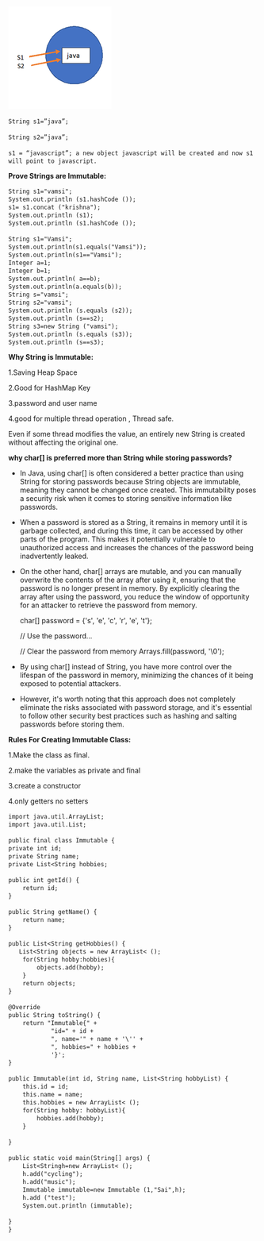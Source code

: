 

![img_3.png](img_3.png)

    String s1=”java”;

    String s2=”java”;

    s1 = “javascript”; a new object javascript will be created and now s1 will point to javascript.

**Prove Strings are Immutable:**

    String s1="vamsi";    
    System.out.println (s1.hashCode ());  
    s1= s1.concat ("krishna");   
    System.out.println (s1);  
    System.out.println (s1.hashCode ());

    String s1="Vamsi";     
    System.out.println(s1.equals("Vamsi"));   
    System.out.println(s1=="Vamsi");  
    Integer a=1;  
    Integer b=1;   
    System.out.println( a==b);  
    System.out.println(a.equals(b));  
    String s="vamsi";  
    String s2="vamsi";  
    System.out.println (s.equals (s2));     
    System.out.println (s==s2);    
    String s3=new String ("vamsi");   
    System.out.println (s.equals (s3));   
    System.out.println (s==s3);





**Why String is Immutable:**

1.Saving Heap Space

2.Good for HashMap Key

3.password and user name

4.good for multiple thread operation , Thread safe.

Even if some thread modifies the value, an entirely new String is created without affecting the original one.


**why char[] is preferred more than String while storing passwords?**

* In Java, using char[] is often considered a better practice than using String for storing passwords because String objects are immutable, meaning they cannot be changed once created. This immutability poses a security risk when it comes to storing sensitive information like passwords.

* When a password is stored as a String, it remains in memory until it is garbage collected, and during this time, it can be accessed by other parts of the program. This makes it potentially vulnerable to unauthorized access and increases the chances of the password being inadvertently leaked.

* On the other hand, char[] arrays are mutable, and you can manually overwrite the contents of the array after using it, ensuring that the password is no longer present in memory. By explicitly clearing the array after using the password, you reduce the window of opportunity for an attacker to retrieve the password from memory.

    char[] password = {'s', 'e', 'c', 'r', 'e', 't'};

    // Use the password...

    // Clear the password from memory
    Arrays.fill(password, '\0');

* By using char[] instead of String, you have more control over the lifespan of the password in memory, minimizing the chances of it being exposed to potential attackers. 
* However, it's worth noting that this approach does not completely eliminate the risks associated with password storage, and it's essential to follow other security best practices such as hashing and salting passwords before storing them.

**Rules For Creating Immutable Class:**

1.Make the class as final.

2.make the variables as private and final

3.create a constructor

4.only getters no setters

    import java.util.ArrayList;
    import java.util.List;

    public final class Immutable {
    private int id;
    private String name;
    private List<String hobbies;

    public int getId() {
        return id;
    }

    public String getName() {
        return name;
    }
    
    public List<String getHobbies() {
       List<String objects = new ArrayList< ();
        for(String hobby:hobbies){
            objects.add(hobby);
        }
        return objects;
    }

    @Override
    public String toString() {
        return "Immutable{" +
                "id=" + id +
                ", name='" + name + '\'' +
                ", hobbies=" + hobbies +
                '}';
    }

    public Immutable(int id, String name, List<String hobbyList) {
        this.id = id;
        this.name = name;
        this.hobbies = new ArrayList< ();
        for(String hobby: hobbyList){
            hobbies.add(hobby);
        }

    }

    public static void main(String[] args) {
        List<Stringh=new ArrayList< ();
        h.add("cycling");
        h.add("music");
        Immutable immutable=new Immutable (1,"Sai",h);
        h.add ("test");
        System.out.println (immutable);

    }
    }